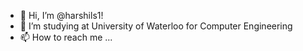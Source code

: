- 👋 Hi, I’m @harshils1!
- 👀 I’m studying at University of Waterloo for Computer Engineering
- 📫 How to reach me ...

<!---
harshils1/harshils1 is a ✨ special ✨ repository because its `README.md` (this file) appears on your GitHub profile.
You can click the Preview link to take a look at your changes.
--->
